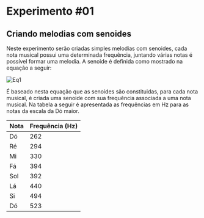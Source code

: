 # Experimento #01
## Criando melodias com senoides

Neste experimento serão criadas simples melodias com senoides, cada nota musical possui uma determinada frequência, juntando várias notas é possível formar uma melodia. 
A senoide é definida como mostrado na equação a seguir: 

![Eq1](https://i.ibb.co/rst9Gnh/eq1.png)

É baseado nesta equação que as senoides são constituidas, para cada nota musical, é criada uma senoide com sua frequência associada a uma nota musical. Na tabela a seguir é apresentada as frequências em Hz para as notas da escala da Dó maior.

| Nota      | Frequência (Hz) |
| ----------- | ----------- |
| Dó      | 262       |
| Ré   | 294        |
| Mi   | 330        |
| Fá   | 394        |
| Sol   | 392        |
| Lá   | 440        |
| Si   | 494        |
| Dó   | 523        |

